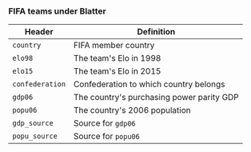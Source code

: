 ### FIFA teams under Blatter

Header | Definition
---|---------
`country` | FIFA member country
`elo98` | The team's Elo in 1998
`elo15` | The team's Elo in 2015
`confederation` | Confederation to which country belongs
`gdp06` | The country's purchasing power parity GDP
`popu06` | The country's 2006 population
`gdp_source` | Source for `gdp06`
`popu_source` | Source for `popu06`
